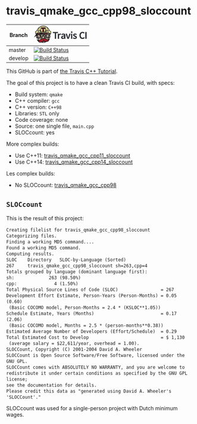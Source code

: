 # travis_qmake_gcc_cpp98_sloccount

Branch|[![Travis CI logo](TravisCI.png)](https://travis-ci.org)
---|---
master|[![Build Status](https://travis-ci.org/richelbilderbeek/travis_qmake_gcc_cpp98_sloccount.svg?branch=master)](https://travis-ci.org/richelbilderbeek/travis_qmake_gcc_cpp98_sloccount)
develop|[![Build Status](https://travis-ci.org/richelbilderbeek/travis_qmake_gcc_cpp98_sloccount.svg?branch=develop)](https://travis-ci.org/richelbilderbeek/travis_qmake_gcc_cpp98_sloccount)

This GitHub is part of [the Travis C++ Tutorial](https://github.com/richelbilderbeek/travis_cpp_tutorial).

The goal of this project is to have a clean Travis CI build, with specs:
 * Build system: `qmake`
 * C++ compiler: `gcc`
 * C++ version: `C++98`
 * Libraries: `STL` only
 * Code coverage: none
 * Source: one single file, `main.cpp`
 * SLOCcount: yes

More complex builds:

 * Use C++11: [travis_qmake_gcc_cpp11_sloccount](https://www.github.com/richelbilderbeek/travis_qmake_gcc_cpp11_sloccount)
 * Use C++14: [travis_qmake_gcc_cpp14_sloccount](https://www.github.com/richelbilderbeek/travis_qmake_gcc_cpp14_sloccount)

Les complex builds:

 * No SLOCcount: [travis_qmake_gcc_cpp98](https://www.github.com/richelbilderbeek/travis_qmake_gcc_cpp98)

## `SLOCcount`

This is the result of this project:

```
Creating filelist for travis_qmake_gcc_cpp98_sloccount
Categorizing files.
Finding a working MD5 command....
Found a working MD5 command.
Computing results.
SLOC	Directory	SLOC-by-Language (Sorted)
267     travis_qmake_gcc_cpp98_sloccount sh=263,cpp=4
Totals grouped by language (dominant language first):
sh:             263 (98.50%)
cpp:              4 (1.50%)
Total Physical Source Lines of Code (SLOC)                = 267
Development Effort Estimate, Person-Years (Person-Months) = 0.05 (0.60)
 (Basic COCOMO model, Person-Months = 2.4 * (KSLOC**1.05))
Schedule Estimate, Years (Months)                         = 0.17 (2.06)
 (Basic COCOMO model, Months = 2.5 * (person-months**0.38))
Estimated Average Number of Developers (Effort/Schedule)  = 0.29
Total Estimated Cost to Develop                           = $ 1,130
 (average salary = $22,611/year, overhead = 1.00).
SLOCCount, Copyright (C) 2001-2004 David A. Wheeler
SLOCCount is Open Source Software/Free Software, licensed under the GNU GPL.
SLOCCount comes with ABSOLUTELY NO WARRANTY, and you are welcome to
redistribute it under certain conditions as specified by the GNU GPL license;
see the documentation for details.
Please credit this data as "generated using David A. Wheeler's 'SLOCCount'."
```

SLOCcount was used for a single-person project with Dutch minimum wages.